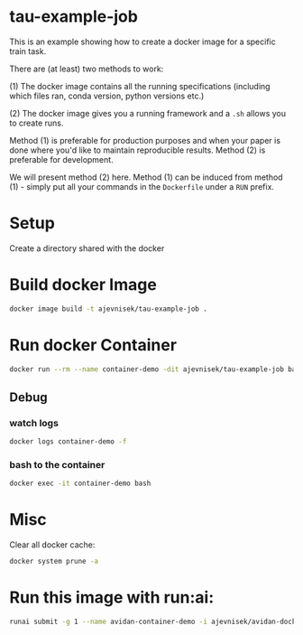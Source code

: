 # tau-example-job
This is an example showing how to create a docker image for a specific train 
task.
 
There are (at least) two methods to work:

(1) The docker image contains all the running specifications (including 
which files ran, conda version, python versions etc.)

(2) The docker image gives you a running framework and a `.sh` allows you to 
create runs.

Method (1) is preferable for production purposes and when your paper is done 
where you'd like to maintain reproducible results.
Method (2) is preferable for development.

We will present method (2) here. Method (1) can be induced from method (1) - 
simply put all your commands in the `Dockerfile` under a `RUN` prefix.

# Setup
Create a directory shared with the docker

# Build docker Image
```bash
docker image build -t ajevnisek/tau-example-job .
```


# Run docker Container
```bash
docker run --rm --name container-demo -dit ajevnisek/tau-example-job bash
```
## Debug
### watch logs
```bash
docker logs container-demo -f
```

### bash to the container
```bash
docker exec -it container-demo bash
```


# Misc
Clear all docker cache:
```bash
docker system prune -a
```

# Run this image with run:ai:
```bash
runai submit -g 1 --name avidan-container-demo -i ajevnisek/avidan-docker-cuda-ubuntu-16.04-conda -v ~/Desktop/sandbox/avidan-docker/from_container:/results --pvc=storage:/storage
```